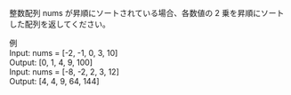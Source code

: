 整数配列 nums が昇順にソートされている場合、各数値の 2 乗を昇順にソートした配列を返してください。

例  
Input: nums = [-2, -1, 0, 3, 10]  
Output: [0, 1, 4, 9, 100]  
Input: nums = [-8, -2, 2, 3, 12]  
Output: [4, 4, 9, 64, 144]
